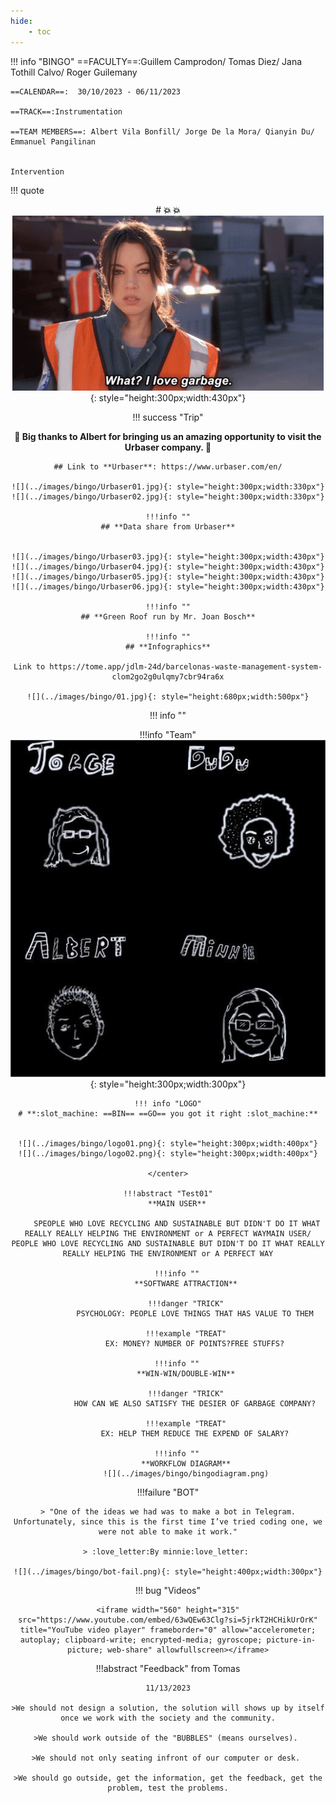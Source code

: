 ```yaml
---
hide:
    - toc
---
```

!!! info "BINGO"
    ==FACULTY==:Guillem Camprodon/ Tomas Diez/ Jana Tothill Calvo/ Roger Guilemany
            
    ==CALENDAR==:  30/10/2023 - 06/11/2023

    ==TRACK==:Instrumentation

    ==TEAM MEMBERS==: Albert Vila Bonfill/ Jorge De la Mora/ Qianyin Du/ Emmanuel Pangilinan


    Intervention

!!! quote
    <center> 
    # **:boom:  :boom:**
    ![](../images/bingo/ilovegarbage.png){: style="height:300px;width:430px"}

!!! success "Trip"
    <center>
    **:green_heart: Big thanks to Albert for bringing us an amazing opportunity to visit the Urbaser company. :green_heart:**

    ## Link to **Urbaser**: https://www.urbaser.com/en/

    ![](../images/bingo/Urbaser01.jpg){: style="height:300px;width:330px"}
    ![](../images/bingo/Urbaser02.jpg){: style="height:300px;width:330px"}

    !!!info ""
    ## **Data share from Urbaser**
    

    ![](../images/bingo/Urbaser03.jpg){: style="height:300px;width:430px"}
    ![](../images/bingo/Urbaser04.jpg){: style="height:300px;width:430px"}
    ![](../images/bingo/Urbaser05.jpg){: style="height:300px;width:430px"}
    ![](../images/bingo/Urbaser06.jpg){: style="height:300px;width:430px"}

    !!!info ""
    ## **Green Roof run by Mr. Joan Bosch**

    !!!info ""
    ## **Infographics**

    Link to https://tome.app/jdlm-24d/barcelonas-waste-management-system-clom2go2g0ulqmy7cbr94ra6x

    ![](../images/bingo/01.jpg){: style="height:680px;width:500px"}


!!! info ""
    <center>
    !!!info "Team"
    ![](../images/bingo/bingogroup.png){: style="height:300px;width:300px"}

    !!! info "LOGO"
    # **:slot_machine: ==BIN== ==GO== you got it right :slot_machine:**


    ![](../images/bingo/logo01.png){: style="height:300px;width:400px"}
    ![](../images/bingo/logo02.png){: style="height:300px;width:400px"}

    </center>

    !!!abstract "Test01"
        **MAIN USER**
        
        SPEOPLE WHO LOVE RECYCLING AND SUSTAINABLE BUT DIDN'T DO IT WHAT REALLY REALLY HELPING THE ENVIRONMENT or A PERFECT WAYMAIN USER/ PEOPLE WHO LOVE RECYCLING AND SUSTAINABLE BUT DIDN'T DO IT WHAT REALLY REALLY HELPING THE ENVIRONMENT or A PERFECT WAY

        !!!info ""
            **SOFTWARE ATTRACTION**
            
            !!!danger "TRICK"
                PSYCHOLOGY: PEOPLE LOVE THINGS THAT HAS VALUE TO THEM
            
            !!!example "TREAT"
                EX: MONEY? NUMBER OF POINTS?FREE STUFFS?

        !!!info ""
            **WIN-WIN/DOUBLE-WIN**
            
            !!!danger "TRICK"
                HOW CAN WE ALSO SATISFY THE DESIER OF GARBAGE COMPANY?
            
            !!!example "TREAT"
                EX: HELP THEM REDUCE THE EXPEND OF SALARY?

        !!!info ""
            **WORKFLOW DIAGRAM**
            ![](../images/bingo/bingodiagram.png)

!!!failure "BOT"
    
    > "One of the ideas we had was to make a bot in Telegram. Unfortunately, since this is the first time I’ve tried coding one, we were not able to make it work."

    > :love_letter:By minnie:love_letter: 

    ![](../images/bingo/bot-fail.png){: style="height:400px;width:300px"}

!!! bug "Videos"
    

    <iframe width="560" height="315" src="https://www.youtube.com/embed/63wQEw63Clg?si=5jrkT2HCHikUrOrK" title="YouTube video player" frameborder="0" allow="accelerometer; autoplay; clipboard-write; encrypted-media; gyroscope; picture-in-picture; web-share" allowfullscreen></iframe>


!!!abstract "Feedback" 
    from Tomas 

    11/13/2023

    >We should not design a solution, the solution will shows up by itself once we work with the society and the community.

    >We should work outside of the "BUBBLES" (means ourselves). 

    >We should not only seating infront of our computer or desk. 

    >We should go outside, get the information, get the feedback, get the problem, test the problems.